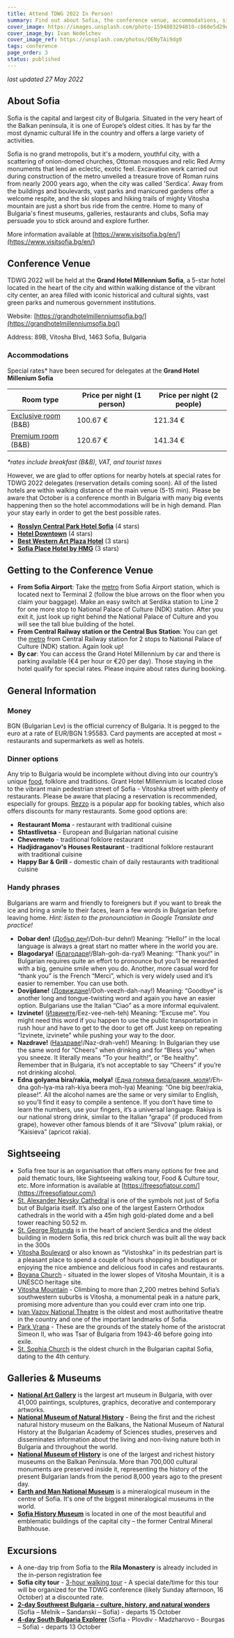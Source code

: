 ```yaml
---
title: Attend TDWG 2022 In Person!
summary: Find out about Sofia, the conference venue, accommodations, sightseeing, galleries & museums, and excursions
cover_image: https://images.unsplash.com/photo-1594803294810-c860e5d29e07
cover_image_by: Ivan Nedelchev 
cover_image_ref: https://unsplash.com/photos/OENyTAi9dg0
tags: conference
page_order: 3
status: published
---
```


_last updated 27 May 2022_

## About Sofia

Sofia is the capital and largest city of Bulgaria.  Situated in the very heart of the Balkan peninsula, it is one of Europe’s oldest cities. It has by far the most dynamic cultural life in the country and offers a large variety of activities.

Sofia is no grand metropolis, but it's a modern, youthful city, with a scattering of onion-domed churches, Ottoman mosques and relic Red Army monuments that lend an eclectic, exotic feel. Excavation work carried out during construction of the metro unveiled a treasure trove of Roman ruins from nearly 2000 years ago, when the city was called 'Serdica'. Away from the buildings and boulevards, vast parks and manicured gardens offer a welcome respite, and the ski slopes and hiking trails of mighty Vitosha mountain are just a short bus ride from the centre. Home to many of Bulgaria's finest museums, galleries, restaurants and clubs, Sofia may persuade you to stick around and explore further.

More information available at [https://www.visitsofia.bg/en/](https://www.visitsofia.bg/en/)

## Conference Venue

TDWG 2022 will be held at the **Grand Hotel Millennium Sofia**, a 5-star hotel located in the heart of the city and within walking distance of the vibrant city center, an area filled with iconic historical and cultural sights, vast green parks and numerous government institutions.

Website: [https://grandhotelmillenniumsofia.bg/](https://grandhotelmillenniumsofia.bg/)

Address: 89B, Vitosha Blvd, 1463 Sofia, Bulgaria

### Accommodations

Special rates* have been secured for delegates at the **Grand Hotel Millenium Sofia**

Room type | Price per night (1 person) | Price per night (2 people)
--- | --- | ---
[Exclusive room](https://grandhotelmillenniumsofia.bg/accommodation-sofia/exclusive-room/) (B&B) | 100.67 € | 121.34 €
[Premium room](https://grandhotelmillenniumsofia.bg/accommodation-sofia/premium-room/) (B&B) | 120.67 € | 141.34 €

_*rates include breakfast (B&B), VAT, and tourist taxes_

However, we are glad to offer options for nearby hotels at special rates for TDWG 2022 delegates (reservation details coming soon). All of the listed hotels are within walking distance of the main venue (5-15 min). Please be aware that October is a conference month in Bulgaria with many big events happening then so the hotel accommodations will be in high demand. Plan your stay early in order to get the best possible rates.

- **[Rosslyn Central Park Hotel Sofia](https://www.centralparkhotel.bg/)** (4 stars)
- **[Hotel Downtown](https://hoteldowntownsofia.com/)** (4 stars) 
- **[Best Western Art Plaza Hotel](https://www.bestwestern.com/en_US/book/hotels-in-sofia/best-western-art-plaza-hotel/propertyCode.77719.html)** (3 stars)
- **[Sofia Place Hotel by HMG](https://sofiaplacehotel.com/en)** (3 stars) 

## Getting to the Conference Venue

- **From Sofia Airport**:  Take the [metro](https://www.metrosofia.com/en) from Sofia Airport station, which is located next to Terminal 2 (follow the blue arrows on the floor when you claim your baggage). Make an easy switch at Serdika station to Line 2 for one more stop to National Palace of Culture (NDK) station. After you exit it, just look up right behind the National Palace of Culture and you will see the tall blue building of the hotel.
- **From Central Railway station or the Central Bus Station**: You can get the [metro](https://www.metrosofia.com/en/route) from Central Railway station for 2 stops to National Palace of Culture (NDK) station. Again look up!
- **By car**: You can access the Grand Hotel Millennium by car and there is parking available (€4 per hour or €20 per day). Those staying in the hotel qualify for special rates. Please inquire about rates during booking.

## General Information

### Money

BGN (Bulgarian Lev) is the official currency of Bulgaria. It is pegged to the euro at a rate of EUR/BGN 1.95583. Card payments are accepted at most = restaurants and supermarkets as well as hotels.

### Dinner options

Any trip to Bulgaria would be incomplete without diving into our country’s unique [food](https://en.wikipedia.org/wiki/Bulgarian_cuisine), folklore and traditions. Grant Hotel Millennium is located close to the vibrant main pedestrian street of Sofia - Vitoshka street with plenty of restaurants. Please be aware that placing a reservation is recommended, especially for groups. [Rezzo](https://rezzo.bg/en) is a popular app for booking tables, which also offers discounts for many restaurants. Some good options are:

- **Restaurant Moma** - restaurant with traditional cuisine 
- **Shtastlivetsa** -  European and Bulgarian national cuisine
- **Chevermeto** - traditional folklore restaurant
- **Hadjidraganov's Houses Restaurant** - traditional folklore restaurant with traditional cuisine 
- **Happy Bar & Grill** - domestic chain of daily restaurants with traditional cuisine 

### Handy phrases

Bulgarians are warm and friendly to foreigners but if you want to break the ice and bring a smile to their faces, learn a few words in Bulgarian before leaving home. _Hint: listen to the pronounciation in Google Translate and practice!_

  - **Dobar den!** ([Добър ден](https://translate.google.com/?hl=en&sl=bg&tl=en&text=%D0%94%D0%BE%D0%B1%D1%8A%D1%80%20%D0%B4%D0%B5%D0%BD&op=translate)!/Doh-bur dehn!)
Meaning: “Hello!” in the local language is always a great start no matter where in the world you are.
  - **Blagodarya!** ([Благодаря](https://translate.google.com/?hl=en&sl=bg&tl=en&text=%D0%91%D0%BB%D0%B0%D0%B3%D0%BE%D0%B4%D0%B0%D1%80%D1%8F%0A&op=translate)!/Blah-goh-da-rya!)
Meaning: “Thank you!” in Bulgarian requires quite an effort to pronounce but you’ll be rewarded with a big, genuine smile when you do. Another, more casual word for “thank you” is the French “Merci”, which is very widely used and it’s easier to remember. You can use both.
  - **Dovijdane!** ([Довиждане](https://translate.google.com/?hl=en&sl=bg&tl=en&text=%D0%94%D0%BE%D0%B2%D0%B8%D0%B6%D0%B4%D0%B0%D0%BD%D0%B5&op=translate)!/Doh-veezh-dah-nay!)
Meaning: “Goodbye” is another long and tongue-twisting word and again you have an easier option. Bulgarians use the Italian “Ciao” as a more informal equivalent.
  - **Izvinete!** ([Извинете](https://translate.google.com/?hl=en&sl=bg&tl=en&text=%D0%98%D0%B7%D0%B2%D0%B8%D0%BD%D0%B5%D1%82%D0%B5&op=translate)/Eez-vee-neh-teh)
Meaning: “Excuse me”. You might need this word if you happen to use the public transportation in rush hour and have to get to the door to get off. Just keep on repeating “Izvinete, izvinete” while pushing your way to the door.
  - **Nazdrave!** ([Наздраве](https://translate.google.com/?hl=en&sl=bg&tl=en&text=%D0%9D%D0%B0%D0%B7%D0%B4%D1%80%D0%B0%D0%B2%D0%B5&op=translate)!/Naz-drah-veh!)
Meaning: In Bulgarian they use the same word for “Cheers” when drinking and for “Bless you” when you sneeze. It literally means “To your health!”, or “Be healthy”. Remember that in Bulgaria, it’s not acceptable to say “Cheers” if you’re not drinking alcohol.
  - **Edna golyama bira/rakia, molya!** ([Една голяма бира/ракия, моля](https://translate.google.com/?hl=en&sl=bg&tl=en&text=%D0%95%D0%B4%D0%BD%D0%B0%20%D0%B3%D0%BE%D0%BB%D1%8F%D0%BC%D0%B0%20%D0%B1%D0%B8%D1%80%D0%B0%2F%D1%80%D0%B0%D0%BA%D0%B8%D1%8F%2C%20%D0%BC%D0%BE%D0%BB%D1%8F&op=translate)!/Eh-dna goh-lya-ma rah-kiya beera moh-lya)
Meaning: “One big beer/rakia, please!”. All the alcohol names are the same or very similar to English, so you’ll find it easy to compile a sentence. If you don’t have time to learn the numbers, use your fingers, it’s a universal language. Rakiya is our national strong drink, similar to the Italian “grapa” (if produced from grape), however other famous blends of it are “Slivova” (plum rakia), or “Kaisieva” (apricot rakia).

## Sightseeing

- Sofia free tour is an organisation that offers many options for free and paid thematic tours, like Sightseeing walking tour, Food & Culture tour, etc. More information is available at [https://freesofiatour.com/](https://freesofiatour.com/)
- [St. Alexander Nevsky Cathedral](https://goo.gl/maps/FqBZCuM4ZRkmWUqs9) is one of the symbols not just of Sofia but of Bulgaria itself. It’s also one of the largest Eastern Orthodox cathedrals in the world with a 45m high gold-plated dome and a bell tower reaching 50.52 m.
- [St. George Rotunda](https://goo.gl/maps/V1Fz1rfDYAyuK8aK6) is in the heart of ancient Serdica and the oldest building in modern Sofia, this red brick church was built all the way back in the 300s
- [Vitosha Boulevard](https://goo.gl/maps/fCMcqnZ6hdytrssi9) or also known as “Vistoshka” in its pedestrian part is a pleasant place to spend a couple of hours shopping in boutiques or enjoying the nice ambience and delicious food in cafes and restaurants.
- [Boyana Church](https://goo.gl/maps/aDQ86Ck3HQ9NdLG9A) - situated in the lower slopes of Vitosha Mountain, it is a UNESCO heritage site.
- [Vitosha Mountain](https://goo.gl/maps/gpucDnD5aGoqhEoQA) - Climbing to more than 2,200 metres behind Sofia’s southwestern suburbs is Vitosha, a monumental peak in a nature park, promising more adventure than you could ever cram into one trip.
- [Ivan Vazov National Theatre](https://goo.gl/maps/aCerTKzjeDcj9rWZ8) is the oldest and most authoritative theatre in the country and one of the important landmarks of Sofia.
- [Park Vrana](https://goo.gl/maps/eaMxrawaMvvCRRWS6) - These are the grounds of the stately home of the aristocrat Simeon II, who was Tsar of Bulgaria from 1943-46 before going into exile.
- [St. Sophia Church](https://goo.gl/maps/724ELhUN8pmYNjAfA) is the oldest church in the Bulgarian capital Sofia, dating to the 4th century.

## Galleries & Museums

- **[National Art Gallery](https://nationalgallery.bg/)** is the largest art museum in Bulgaria, with over 41,000 paintings, sculptures, graphics, decorative and contemporary artworks. 
- **[National Museum of Natural History](https://www.nmnhs.com/)** - Being the first and the richest natural history museum on the Balkans, the National Museum of Natural History at the Bulgarian Academy of Sciences studies, preserves and disseminates information about the living and non-living nature both in Bulgaria and throughout the world.
- **[National Museum of History](https://historymuseum.org/en/)** is one of the largest and richest history museums on the Balkan Peninsula. More than 700,000 cultural monuments are preserved inside it, representing the history of the present Bulgarian lands from the period 8,000 years ago to the present day.
- **[Earth and Man National Museum](https://historymuseum.org/en/)** is a mineralogical museum in the centre of Sofia. It's one of the biggest mineralogical museums in the world.
- **[Sofia History Museum](https://www.sofiahistorymuseum.bg/en/)** is located in one of the most beautiful and emblematic buildings of the capital city – the former Central Mineral Bathhouse.

## Excursions

- A one-day trip from Sofia to the **Rila Monastery** is already included in the in-person registration fee
- **Sofia city tour** - [3-hour walking tour](https://traventuria.bg/half-day-city-tour-of-sofia) - A special date/time for this tour will be organized for the TDWG conference (likely Sunday afternoon, 16 October) at a discounted rate. 
- **[2-day Southwest Bulgaria - culture, history, and natural wonders](https://www.traventuria.bg/pensoft-2-day-tour)** (Sofia – Melnik – Sandanski – Sofia) - departs 15 October
- **[4-day South Bulgaria Explorer](https://www.traventuria.bg/pensoft-4-day-tour)** (Sofia - Plovdiv - Madzharovo - Bourgas – Sofia) - departs 13 October

